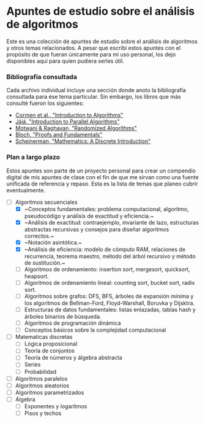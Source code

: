 # Apuntes de estudio sobre el análisis de algoritmos

Este es una colección de apuntes de estudio sobre el análisis de algoritmos y otros temas relacionados. A pesar que escribí estos apuntes con el propósito de que fueran únicamente para mi uso personal, los dejo disponibles aquí para quien pudiera serles útil.

### Bibliografía consultada

Cada archivo individual incluye una sección donde anoto la bibliografía consultada para ése tema particular. Sin embargo, los libros que más consulté fueron los siguientes:

- [Cormen et al., "Introduction to Algorithms"](https://www.amazon.com/Introduction-Algorithms-3rd-MIT-Press/dp/0262033844/ref=sr_1_2?crid=3HNXCYQKNRH8E&dchild=1&keywords=introduction+to+algorithms&qid=1603941751&s=books&sprefix=introduc%2Cstripbooks%2C217&sr=1-2)
- [Jájá, "Introduction to Parallel Algorithms"](https://www.amazon.com/Introduction-Parallel-Algorithms-Joseph-JaJa/dp/0201548569/ref=sr_1_3?dchild=1&keywords=introduction+to+parallel+algorithms&qid=1603941764&s=books&sr=1-3)
- [Motwani & Raghavan, "Randomized Algorithms"](https://www.amazon.com/Randomized-Algorithms-Rajeev-Motwani/dp/0521474655/ref=sr_1_3?crid=2R9PFR8EOW8RL&dchild=1&keywords=randomized+algorithms&qid=1603941744&s=books&sprefix=randomized+algorith%2Caps%2C235&sr=1-3)
- [Bloch, "Proofs and Fundamentals"](https://www.amazon.com/Proofs-Fundamentals-Abstract-Mathematics-Undergraduate/dp/1441971262/ref=sr_1_1?crid=2614I0EN2UYLK&dchild=1&keywords=proofs+and+fundamentals&qid=1603941649&s=books&sprefix=Proofs+and+fund%2Cstripbooks%2C221&sr=1-1)
- [Scheinerman, "Mathematics: A Discrete Introduction"](https://www.amazon.com/Mathematics-Discrete-Introduction-Edward-Scheinerman/dp/0840049420/ref=sr_1_2?crid=1AV4S8393EKRM&dchild=1&keywords=mathematics+a+discrete+introduction&qid=1603941662&s=books&sprefix=mathematics+a+dis%2Cstripbooks%2C208&sr=1-2)

### Plan a largo plazo

Estos apuntes son parte de un proyecto personal para crear un compendio digital de mis apuntes de clase con el fin de que me sirvan como una fuente unificada de referencia y repaso. Esta es la lista de temas que planeo cubrir eventualmente.

- [ ] Algoritmos secuenciales
  - [x] ~Conceptos fundamentales: problema computacional, algoritmo, pseudocódigo y análisis de exactitud y eficiencia.~
  - [x] ~Análisis de exactitud: contraejemplo, invariante de lazo, estructuras abstractas recursivas y consejos para diseñar algoritmos correctos.~
  - [x] ~Notación asintótica.~
  - [x] ~Análisis de eficiencia: modelo de cómputo RAM, relaciones de recurrencia, teorema maestro, método del árbol recursivo y método de sustitución.~
  - [ ] Algoritmos de ordenamiento: insertion sort, mergesort, quicksort, heapsort.
  - [ ] Algoritmos de ordenamiento lineal: counting sort, bucket sort, radix sort.
  - [ ] Algoritmos sobre grafos: DFS, BFS, árboles de expansión mínima y los algoritmos de Bellman-Ford, Floyd-Warshall, Boruvka y Dijsktra.
  - [ ] Estructuras de datos fundamentales: listas enlazadas, tablas hash y árboles binarios de búsqueda.
  - [ ] Algoritmos de programación dinámica
  - [ ] Conceptos básicos sobre la complejidad computacional
- [ ] Matematicas discretas
  - [ ] Lógica proposicional
  - [ ] Teoría de conjuntos
  - [ ] Teoría de números y álgebra abstracta
  - [ ] Series
  - [ ] Probabilidad
- [ ] Algoritmos paralelos
- [ ] Algoritmos aleatorios
- [ ] Algoritmos parametrizados
- [ ] Álgebra
  - [ ] Exponentes y logaritmos
  - [ ] Pisos y techos
